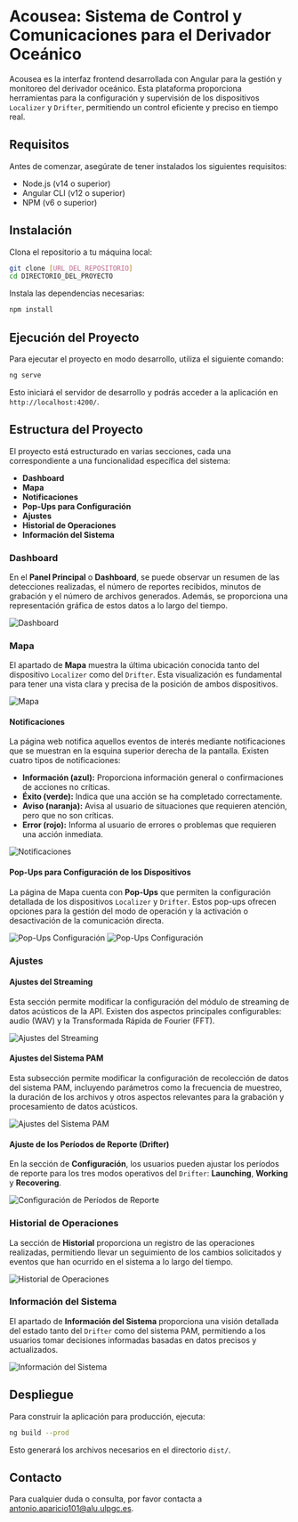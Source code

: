 # Acousea: Sistema de Control y Comunicaciones para el Derivador Oceánico

Acousea es la interfaz frontend desarrollada con Angular para la gestión y monitoreo del derivador oceánico. Esta plataforma proporciona herramientas para la configuración y supervisión de los dispositivos `Localizer` y `Drifter`, permitiendo un control eficiente y preciso en tiempo real.

## Requisitos

Antes de comenzar, asegúrate de tener instalados los siguientes requisitos:

- Node.js (v14 o superior)
- Angular CLI (v12 o superior)
- NPM (v6 o superior)

## Instalación

Clona el repositorio a tu máquina local:
```bash
git clone [URL_DEL_REPOSITORIO]
cd DIRECTORIO_DEL_PROYECTO
```

Instala las dependencias necesarias:
```bash
npm install
```

## Ejecución del Proyecto

Para ejecutar el proyecto en modo desarrollo, utiliza el siguiente comando:
```bash
ng serve
```
Esto iniciará el servidor de desarrollo y podrás acceder a la aplicación en `http://localhost:4200/`.

## Estructura del Proyecto

El proyecto está estructurado en varias secciones, cada una correspondiente a una funcionalidad específica del sistema:

- **Dashboard**
- **Mapa**
- **Notificaciones**
- **Pop-Ups para Configuración**
- **Ajustes**
- **Historial de Operaciones**
- **Información del Sistema**

### Dashboard

En el **Panel Principal** o **Dashboard**, se puede observar un resumen de las detecciones realizadas, el número de reportes recibidos, minutos de grabación y el número de archivos generados. Además, se proporciona una representación gráfica de estos datos a lo largo del tiempo.

![Dashboard](public/readme-images/real-website-summary-site.png)

### Mapa

El apartado de **Mapa** muestra la última ubicación conocida tanto del dispositivo `Localizer` como del `Drifter`. Esta visualización es fundamental para tener una vista clara y precisa de la posición de ambos dispositivos.

![Mapa](public/readme-images/real-website-updated-map-site.png)

#### Notificaciones

La página web notifica aquellos eventos de interés mediante notificaciones que se muestran en la esquina superior derecha de la pantalla. Existen cuatro tipos de notificaciones:

- **Información (azul):** Proporciona información general o confirmaciones de acciones no críticas.
- **Éxito (verde):** Indica que una acción se ha completado correctamente.
- **Aviso (naranja):** Avisa al usuario de situaciones que requieren atención, pero que no son críticas.
- **Error (rojo):** Informa al usuario de errores o problemas que requieren una acción inmediata.

![Notificaciones](public/readme-images/real-notifications.png)

#### Pop-Ups para Configuración de los Dispositivos

La página de Mapa cuenta con **Pop-Ups** que permiten la configuración detallada de los dispositivos `Localizer` y `Drifter`. Estos pop-ups ofrecen opciones para la gestión del modo de operación y la activación o desactivación de la comunicación directa.

![Pop-Ups Configuración](public/readme-images/real-popup-localizer-1.png)
![Pop-Ups Configuración](public/readme-images/real-popup-localizer-2.png)

### Ajustes

#### Ajustes del Streaming

Esta sección permite modificar la configuración del módulo de streaming de datos acústicos de la API. Existen dos aspectos principales configurables: audio (WAV) y la Transformada Rápida de Fourier (FFT).

![Ajustes del Streaming](public/readme-images/real-website-streaming-settings.png)

#### Ajustes del Sistema PAM

Esta subsección permite modificar la configuración de recolección de datos del sistema PAM, incluyendo parámetros como la frecuencia de muestreo, la duración de los archivos y otros aspectos relevantes para la grabación y procesamiento de datos acústicos.

![Ajustes del Sistema PAM](public/readme-images/real-website-logging-settings.png)

#### Ajuste de los Períodos de Reporte (Drifter)

En la sección de **Configuración**, los usuarios pueden ajustar los períodos de reporte para los tres modos operativos del `Drifter`: **Launching**, **Working** y **Recovering**.

![Configuración de Períodos de Reporte](public/readme-images/real-website-updated-control-system-settings.png)

### Historial de Operaciones

La sección de **Historial** proporciona un registro de las operaciones realizadas, permitiendo llevar un seguimiento de los cambios solicitados y eventos que han ocurrido en el sistema a lo largo del tiempo.

![Historial de Operaciones](public/readme-images/real-website-message-history.png)

### Información del Sistema

El apartado de **Información del Sistema** proporciona una visión detallada del estado tanto del `Drifter` como del sistema PAM, permitiendo a los usuarios tomar decisiones informadas basadas en datos precisos y actualizados.

![Información del Sistema](public/readme-images/real-website-updated-system-information.png)

## Despliegue

Para construir la aplicación para producción, ejecuta:
```bash
ng build --prod
```
Esto generará los archivos necesarios en el directorio `dist/`.


## Contacto

Para cualquier duda o consulta, por favor contacta a [antonio.aparicio101@alu.ulpgc.es](mailto:antonio.aparicio101@alu.ulpgc.es).

